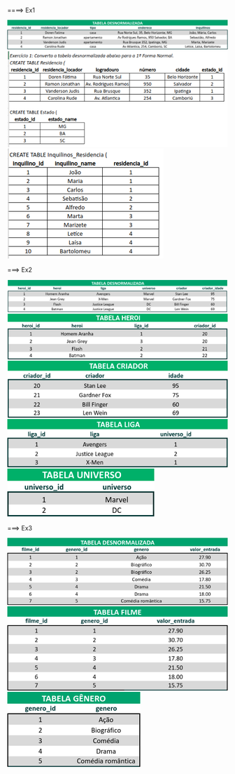 ====> Ex1

<img alt="tabelao" src="./aux/tabelao.png">

<img alt="ex1" src="./aux/ex1_1.png">

<img alt="ex1" src="./aux/ex1_2.png">



===> Ex2

<img alt="ex2-tabelao" src="./aux/ex2_tabelao.png">

<img alt="ex2" src="./aux/ex2_1.png">

<img alt="ex2" src="./aux/ex2_2.png">

<img alt="ex2" src="./aux/ex2_3.png">

<img alt="ex2" src="./aux/ex2_5.png">



===> Ex3

<img alt="ex3-tabelao" src="./aux/ex3_tabelao.png">

<img alt="ex3" src="./aux/ex3_1.png">

<img alt="ex3" src="./aux/ex3_2.png">
